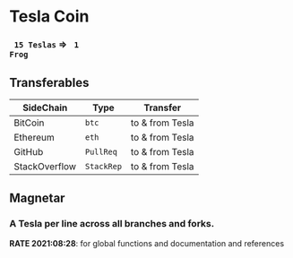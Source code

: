 # Tesla Coin
###  <code> 15 Teslas</code> ⇒ <code> 1 Frog</code>


## Transferables

| SideChain | Type | Transfer |
| --- | --- | --- |
| BitCoin | <code>btc</code> | to & from Tesla  |
| Ethereum | <code>eth</code> | to & from Tesla |
| GitHub | <code>PullReq</code> | to & from Tesla |
| StackOverflow | <code>StackRep</code> | to & from Tesla |
## Magnetar 
### A Tesla per line across all branches and forks.

**RATE 2021:08:28**: for global functions and documentation and references


